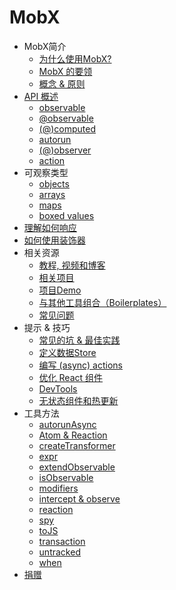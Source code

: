 # MobX

* MobX简介
  * [为什么使用MobX?](fp.md)
  * [MobX 的要领](intro/overview.md)
  * [概念 & 原则](intro/concepts.md)
* [API 概述](refguide/api.md)
  * [observable](refguide/observable.md)
  * [@observable](refguide/observable-decorator.md)
  * [(@)computed](refguide/computed-decorator.md)
  * [autorun](refguide/autorun.md)
  * [(@)observer](refguide/observer-component.md)
  * [action](refguide/action.md)
* 可观察类型
  * [objects](refguide/object.md)
  * [arrays](refguide/array.md)
  * [maps](refguide/map.md)
  * [boxed values](refguide/boxed.md)
* [理解如何响应](best/react.md)
* [如何使用装饰器](best/decorators.md)
* 相关资源
  * [教程, 视频和博客](faq/blogs.md)
  * [相关项目](faq/related.md)
  * [项目Demo](faq/examples.md)
  * [与其他工具组合（Boilerplates）](faq/boilerplates.md)
  * [常见问题](faq/faq.md)
* 提示 & 技巧
  * [常见的坑 & 最佳实践](best/pitfalls.md)
  * [定义数据Store](best/store.md)
  * [编写 (async) actions](best/actions.md)
  * [优化 React 组件](best/react-performance.md)
  * [DevTools](best/devtools.md)
  * [无状态组件和热更新](best/stateless-HMR.md)
* 工具方法
  * [autorunAsync](refguide/autorun-async.md)
  * [Atom & Reaction](refguide/extending.md)
  * [createTransformer](refguide/create-transformer.md)
  * [expr](refguide/expr.md)
  * [extendObservable](refguide/extend-observable.md)
  * [isObservable](refguide/is-observable.md)
  * [modifiers](refguide/modifiers.md)
  * [intercept & observe](refguide/observe.md)
  * [reaction](refguide/reaction.md)
  * [spy](refguide/spy.md)
  * [toJS](refguide/tojson.md)
  * [transaction](refguide/transaction.md)
  * [untracked](refguide/untracked.md)
  * [when](refguide/when.md)
* [捐赠](donating.md)
